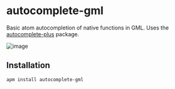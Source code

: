 # autocomplete-gml
Basic atom autocompletion of native functions in GML. Uses the [autocomplete-plus](https://github.com/atom/autocomplete-plus) package.

![image](https://cloud.githubusercontent.com/assets/6304200/12626924/21e2df78-c533-11e5-90c4-03f4eaa6e895.png)

## Installation

    apm install autocomplete-gml
